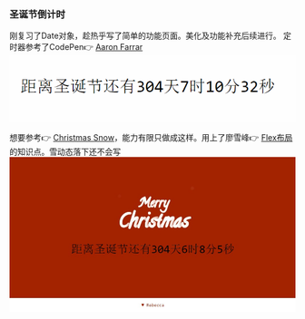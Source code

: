 ### 圣诞节倒计时
刚复习了Date对象，趁热乎写了简单的功能页面。美化及功能补充后续进行。
定时器参考了CodePen👉  [Aaron Farrar](https://codepen.io/afarrar/pen/JRaEjP)
![展示1](Christmas1.gif)

想要参考👉 [Christmas Snow](https://codepen.io/aranja/pen/bEwBmP)，能力有限只做成这样。用上了廖雪峰👉 [Flex布局](http://www.ruanyifeng.com/blog/2015/07/flex-grammar.html)的知识点。雪动态落下还不会写
![展示2](Christmas2.jpg)